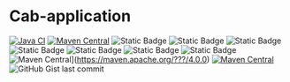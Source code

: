 # Cab-application

[![Java CI](https://github.com/likhithgp/Cab-application/actions/workflows/maven.yml/badge.svg)](https://github.com/likhithgp/Cab-application/actions/workflows/maven.yml)
[![Maven Central](https://maven-badges.herokuapp.com/maven-central/org.apache.commons/commons-lang3/badge.svg?gav=true)](https://maven-badges.herokuapp.com/maven-central/org.apache.commons/commons-lang3/?gav=true)
![Static Badge](https://img.shields.io/badge/springboot_3.1.5-Likhith?logo=springboot&logoColor=white&labelColor=black)
![Static Badge](https://img.shields.io/badge/Java_17-L?style=%20plastic&logoColor=white&label=Programming_Language&labelColor=black&link=https%3A%2F%2Fdocs.spring.io%2Fspring-boot%2Fdocs%2Fcurrent%2Freference%2Fhtmlsingle%2F)
![Static Badge](https://img.shields.io/badge/3.1.0-D?logoColor=white&label=maven&labelColor=blue&color=yellow&link=https%3A%2F%2Fdocs.spring.io%2Fspring-boot%2Fdocs%2Fcurrent%2Freference%2Fhtmlsingle%2F)
![Static Badge](https://img.shields.io/badge/17-likhith?style=plastic&label=Java&labelColor=black)
![Static Badge](https://img.shields.io/badge/17-likhith?style=plastic&label=Java&labelColor=orange&color=black)
![Static Badge](https://img.shields.io/badge/3.1.5-likhith?style=plastic&logo=springboot&logoColor=green&label=Springboot)
![Static Badge](https://img.shields.io/badge/4.0.0-likhith?style=plastic&logo=maven&logoColor=%2367438e&label=maven%20&labelColor=%2367438e&color=%235c77bf)
![Maven Central](https://img.shields.io/badge/4.0.0-likhith?style=plastic&logo=maven&logoColor=%2367438e&label=maven%20&labelColor=%2367438e&color=%235c77bf)](https://maven.apache.org/???/4.0.0)
[![Maven Central](https://maven-badges.herokuapp.com/maven-central/org.apache.commons/commons-lang3/badge.svg?gav=true)](https://maven.apache.org/???/4.0.0)
![GitHub Gist last commit](https://img.shields.io/github/gist/last-commit/8710649?link=https%3A%2F%2Fwww.remoterocketship.com%2Fadvice%2F10-Distributed-Systems-interview-questions-and-answers-in-2023)



